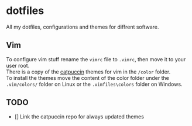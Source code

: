 # dotfiles

All my dotfiles, configurations and themes for diffrent software.

## Vim
To configure vim stuff rename the `vimrc` file to `.vimrc`, then move it to your user root. \
There is a copy of the [catpuccin](https://github.com/catppuccin/vim) themes for vim in the `/color` folder. \
To install the themes move the content of the color folder under the `.vim/colors/` folder on Linux or the `.vimfiles\colors` folder on Windows. 

## TODO
- [] Link the catpuccin repo for always updated themes
